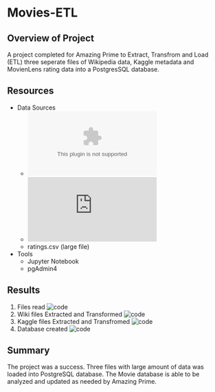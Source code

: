 # Movies-ETL
## Overview of Project
A project completed for Amazing Prime to Extract, Transfrom and Load (ETL) three seperate files of Wikipedia data, Kaggle metadata and MovienLens rating data into a PostgresSQL database. 

## Resources
- Data Sources
  - ![movies_metadata.csv](https://github.com/LauraHaq/Movies-ETL/blob/main/Resources/movies_metadata.zip)
  - ![wikiepedia-movies.json](https://github.com/LauraHaq/Movies-ETL/blob/main/Resources/wikipedia-movies.json)
  - ratings.csv (large file)
- Tools
  - Jupyter Notebook
  - pgAdmin4

## Results
1. Files read ![code](https://github.com/LauraHaq/Movies-ETL/blob/main/ETL_function_test.ipynb)
2. Wiki files Extracted and Transformed ![code](https://github.com/LauraHaq/Movies-ETL/blob/main/ETL_clean_wiki_movies.ipynb)
3. Kaggle files Extracted and Transfromed ![code](https://github.com/LauraHaq/Movies-ETL/blob/main/ETL_clean_kaggle_data.ipynb)
4. Database created ![code](https://github.com/LauraHaq/Movies-ETL/blob/main/ETL_create_database.ipynb)

## Summary
The project was a success. Three files with large amount of data was loaded into PostgreSQL database. The Movie database is able to be analyzed and updated as needed by Amazing Prime.
